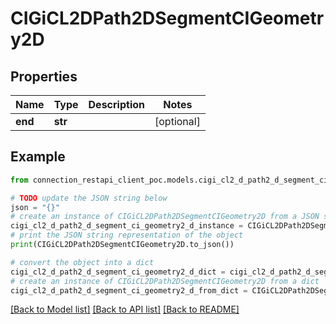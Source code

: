 # CIGiCL2DPath2DSegmentCIGeometry2D


## Properties

Name | Type | Description | Notes
------------ | ------------- | ------------- | -------------
**end** | **str** |  | [optional] 

## Example

```python
from connection_restapi_client_poc.models.cigi_cl2_d_path2_d_segment_ci_geometry2_d import CIGiCL2DPath2DSegmentCIGeometry2D

# TODO update the JSON string below
json = "{}"
# create an instance of CIGiCL2DPath2DSegmentCIGeometry2D from a JSON string
cigi_cl2_d_path2_d_segment_ci_geometry2_d_instance = CIGiCL2DPath2DSegmentCIGeometry2D.from_json(json)
# print the JSON string representation of the object
print(CIGiCL2DPath2DSegmentCIGeometry2D.to_json())

# convert the object into a dict
cigi_cl2_d_path2_d_segment_ci_geometry2_d_dict = cigi_cl2_d_path2_d_segment_ci_geometry2_d_instance.to_dict()
# create an instance of CIGiCL2DPath2DSegmentCIGeometry2D from a dict
cigi_cl2_d_path2_d_segment_ci_geometry2_d_from_dict = CIGiCL2DPath2DSegmentCIGeometry2D.from_dict(cigi_cl2_d_path2_d_segment_ci_geometry2_d_dict)
```
[[Back to Model list]](../README.md#documentation-for-models) [[Back to API list]](../README.md#documentation-for-api-endpoints) [[Back to README]](../README.md)


